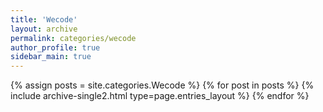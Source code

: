 ```yaml
---
title: 'Wecode'
layout: archive
permalink: categories/wecode
author_profile: true
sidebar_main: true
---
```


{% assign posts = site.categories.Wecode %}
{% for post in posts %} {% include archive-single2.html type=page.entries_layout %} {% endfor %}
